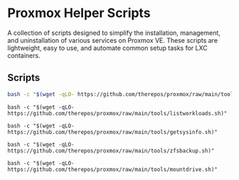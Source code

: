 # Proxmox Helper Scripts
A collection of scripts designed to simplify the installation, management, and uninstallation of various services on Proxmox VE. These scripts are lightweight, easy to use, and automate common setup tasks for LXC containers.

## Scripts
```bash
bash -c "$(wget -qLO- https://github.com/therepos/proxmox/raw/main/tools/formatdisk.sh)"
```
```
bash -c "$(wget -qLO- https://github.com/therepos/proxmox/raw/main/tools/listworkloads.sh)"
```
```
bash -c "$(wget -qLO- https://github.com/therepos/proxmox/raw/main/tools/getsysinfo.sh)"
```
```
bash -c "$(wget -qLO- https://github.com/therepos/proxmox/raw/main/tools/zfsbackup.sh)"
```
```
bash -c "$(wget -qLO- https://github.com/therepos/proxmox/raw/main/tools/mountdrive.sh)"
```

